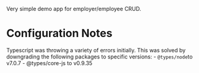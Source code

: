 Very simple demo app for employer/employee CRUD.

# Configuration Notes
 Typescript was throwing a variety of errors initially. This was solved by downgrading the following packages to specific versions:
    - `@types/node`to v7.0.7
    - @types/core-js to v0.9.35

